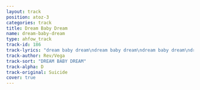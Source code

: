 ```yaml
---
layout: track
position: atoz-3
categories: track
title: Dream Baby Dream
name: dream-baby-dream
type: ahfow_track
track-id: 186
track-lyrics: "dream baby dream\ndream baby dream\ndream baby dream\ndream baby dream\nforever, and ever\n\nkeep those dreams burnin' baby\nkeep my dreams burnin'....forever\n\ndream baby dream\ndream baby dream\nforever\n\ndream baby dream\ndream baby dream\ndream baby, dream baby\ndream baby dream\nforever\n\ndream baby dream\ncome on baby you gotta keep those dreams burnin'\nkeep me in dreams\ndream baby dream\ndream baby,dream baby,dream baby,dream baby..............\n\ni will keep that flame burnin'\nkeep that flame burnin'\nforever\n\ndream baby dream\ndream baby dream\nforever, and ever\nforever, and ever\n\nyeah, hey you know those dreams keep you free baby\ni'll make those dreams come true\n\ndream baby, dream baby, dream baby..........................\nforever and ever\ndream baby dream\n\ni see that smile on your face\nyeah ????????\nyeah, makes you free\ni see that smile\nhuh\n\ndream baby dream\ndream baby dream\ndream baby dream\ndream baby dream\nforever"
track-author: Rev/Vega
track-sort: "DREAM BABY DREAM"
track-alpha: D
track-original: Suicide
cover: true
---
```

